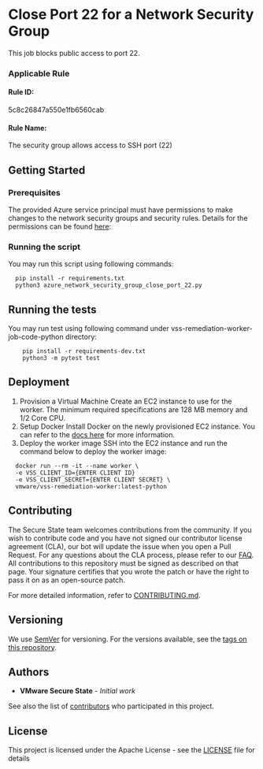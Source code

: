# Close Port 22 for a Network Security Group

This job blocks public access to port 22.

### Applicable Rule

#### Rule ID:
5c8c26847a550e1fb6560cab

#### Rule Name:
The security group allows access to SSH port (22)

## Getting Started

### Prerequisites

The provided Azure service principal must have permissions to make changes to the network security groups and security
rules.
Details for the permissions can be found [here](https://docs.microsoft.com/en-us/azure/virtual-network/manage-network-security-group#permissions):


### Running the script

You may run this script using following commands:
```shell script
  pip install -r requirements.txt
  python3 azure_network_security_group_close_port_22.py
```

## Running the tests
You may run test using following command under vss-remediation-worker-job-code-python directory:
```shell script
    pip install -r requirements-dev.txt
    python3 -m pytest test
```
## Deployment
1. Provision a Virtual Machine
Create an EC2 instance to use for the worker. The minimum required specifications are 128 MB memory and 1/2 Core CPU.
2. Setup Docker
Install Docker on the newly provisioned EC2 instance. You can refer to the [docs here](https://docs.aws.amazon.com/AmazonECS/latest/developerguide/docker-basics.html) for more information.
3. Deploy the worker image
SSH into the EC2 instance and run the command below to deploy the worker image:
```shell script
  docker run --rm -it --name worker \
  -e VSS_CLIENT_ID={ENTER CLIENT ID}
  -e VSS_CLIENT_SECRET={ENTER CLIENT SECRET} \
  vmware/vss-remediation-worker:latest-python
```


## Contributing
The Secure State team welcomes contributions from the community. If you wish to contribute code and you have not signed our contributor license agreement (CLA), our bot will update the issue when you open a Pull Request. For any questions about the CLA process, please refer to our [FAQ](https://cla.vmware.com/faq).
All contributions to this repository must be signed as described on that page. Your signature certifies that you wrote the patch or have the right to pass it on as an open-source patch.

For more detailed information, refer to [CONTRIBUTING.md](../../../CONTRIBUTING.md).

## Versioning

We use [SemVer](http://semver.org/) for versioning. For the versions available, see the [tags on this repository](https://github.com/your/project/tags).

## Authors

* **VMware Secure State** - *Initial work*

See also the list of [contributors](https://github.com/your/project/contributors) who participated in this project.

## License

This project is licensed under the Apache License - see the [LICENSE](https://github.com/vmware-samples/secure-state-remediation-jobs/blob/master/LICENSE.txt) file for details
